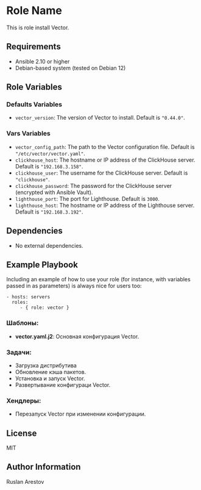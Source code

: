 Role Name
=========

This is role install Vector.

Requirements
------------

- Ansible 2.10 or higher
- Debian-based system (tested on Debian 12)

Role Variables
--------------

### Defaults Variables

- `vector_version`: The version of Vector to install. Default is `"0.44.0"`.

### Vars Variables

- `vector_config_path`: The path to the Vector configuration file. Default is `"/etc/vector/vector.yaml"`.
- `clickhouse_host`: The hostname or IP address of the ClickHouse server. Default is `"192.168.3.158"`.
- `clickhouse_user`: The username for the ClickHouse server. Default is `"clickhouse"`.
- `clickhouse_password`: The password for the ClickHouse server (encrypted with Ansible Vault).
- `lighthouse_port`: The port for Lighthouse. Default is `3000`.
- `lighthouse_host`: The hostname or IP address of the Lighthouse server. Default is `"192.168.3.192"`.

Dependencies
------------

- No external dependencies.

Example Playbook
----------------

Including an example of how to use your role (for instance, with variables passed in as parameters) is always nice for users too:

    - hosts: servers
      roles:
         - { role: vector }

### Шаблоны:

- **vector.yaml.j2**: Основная конфигурация Vector.

### Задачи:

- Загрузка дистрибутива
- Обновление кэша пакетов.
- Установка и запуск Vector.
- Развертывание конфигураци Vector.

### Хендлеры:

- Перезапуск Vector при изменении конфигурации.         

License
-------

MIT

Author Information
------------------

Ruslan Arestov
